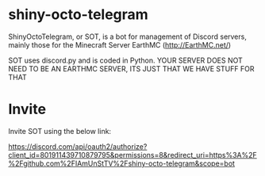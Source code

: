 # shiny-octo-telegram
ShinyOctoTelegram, or SOT, is a bot for management of Discord servers, mainly those for the Minecraft Server EarthMC (http://EarthMC.net/)

SOT uses discord.py and is coded in Python. YOUR SERVER DOES NOT NEED TO BE AN EARTHMC SERVER, ITS JUST THAT WE HAVE STUFF FOR THAT
# Invite
Invite SOT using the below link:

https://discord.com/api/oauth2/authorize?client_id=801911439710879795&permissions=8&redirect_uri=https%3A%2F%2Fgithub.com%2FIAmUnStTV%2Fshiny-octo-telegram&scope=bot
